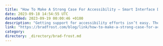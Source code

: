 ```yaml
---
title: "How To Make A Strong Case For Accessibility – Smart Interface Design Patterns"
date: 2023-09-18 14:54:55 UTC
dateadded: 2023-09-19 00:00:46 +0100
description: "Getting support for accessibility efforts isn’t easy. There are many accessibility myths, wrong assumptions and expectations that make accessibility look like a complex, expensive and time-consuming project. Let’s fix that! Below are some practical techniques that has been working well […]"
link: "https://bradfrost.com/blog/link/how-to-make-a-strong-case-for-accessibility-smart-interface-design-patterns/"
category:
directory: _directory/brad-frost.md
---
```

